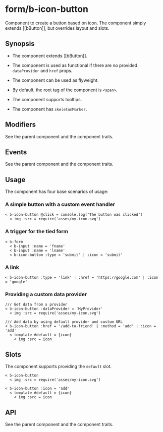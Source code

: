 # form/b-icon-button

Component to create a button based on icon.
The component simply extends [[bButton]], but overrides layout and slots.

## Synopsis

* The component extends [[bButton]].

* The component is used as functional if there are no provided `dataProvider` and `href` props.

* The component can be used as flyweight.

* By default, the root tag of the component is `<span>`.

* The component supports tooltips.

* The component has `skeletonMarker`.

## Modifiers

See the parent component and the component traits.

## Events

See the parent component and the component traits.

## Usage

The component has four base scenarios of usage:

### A simple button with a custom event handler

```
< b-icon-button @click = console.log('The button was clicked')
  < img :src = require('asses/my-icon.svg')
```

### A trigger for the tied form

```
< b-form
  < b-input :name = 'fname'
  < b-input :name = 'lname'
  < b-icon-button :type = 'submit' | :icon = 'submit'
```

### A link

```
< b-icon-button :type = 'link' | :href = 'https://google.com' | :icon = 'google'
```

### Providing a custom data provider

```
/// Get data from a provider
< b-icon-button :dataProvider = 'MyProvider'
  < img :src = require('asses/my-icon.svg')

/// Add data by using default provider and custom URL
< b-icon-button :href = '/add-to-friend' | :method = 'add' | :icon = 'add'
  < template #default = {icon}
    < img :src = icon
```

## Slots

The component supports providing the `default` slot.

```
< b-icon-button
  < img :src = require('asses/my-icon.svg')

< b-icon-button :icon = 'add'
  < template #default = {icon}
    < img :src = icon
```

## API

See the parent component and the component traits.
